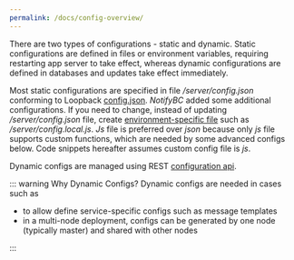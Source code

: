 ```yaml
---
permalink: /docs/config-overview/
---
```


There are two types of configurations - static and dynamic. Static configurations are defined in files or environment variables, requiring restarting app server to take effect, whereas dynamic configurations are defined in databases and updates take effect immediately.

Most static configurations are specified in file _/server/config.json_ conforming to Loopback [config.json](http://loopback.io/doc/en/lb3/config.json.html). _NotifyBC_ added some additional configurations. If you need to change, instead of updating _/server/config.json_ file, create [environment-specific file](http://loopback.io/doc/en/lb2/config.json.html#environment-specific-settings) such as _/server/config.local.js_. _Js_ file is preferred over _json_ because only _js_ file supports custom functions, which are needed by some advanced configs below. Code snippets hereafter assumes custom config file is _js_.

Dynamic configs are managed using REST [configuration api](../api-config/).

::: warning Why Dynamic Configs?
Dynamic configs are needed in cases such as

  <ul>
  <li>to allow define service-specific configs such as message templates</li>
  <li>in a multi-node deployment, configs can be generated by one node (typically master) and shared with other nodes</li>
  </ul>

:::
